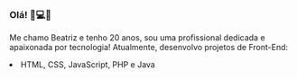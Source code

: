 ### Olá! 👋💻👩

Me chamo Beatriz e tenho 20 anos, sou uma profissional dedicada e apaixonada por tecnologia! 
Atualmente, desenvolvo projetos de Front-End:

<li>HTML, CSS, JavaScript, PHP e Java</li>
